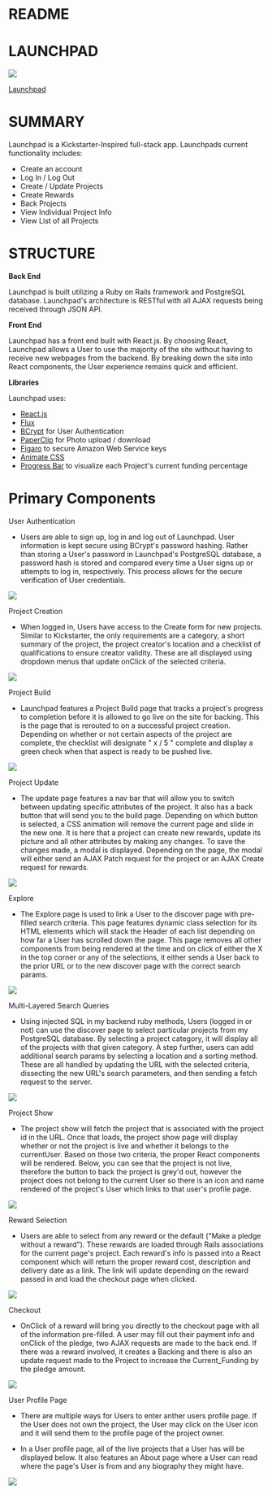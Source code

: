 # README

# LAUNCHPAD
![](https://imgur.com/ogbzPXf.png)

[Launchpad](https://thelaunchpad.herokuapp.com/#/)


# SUMMARY

Launchpad is a Kickstarter-Inspired full-stack app. Launchpads current functionality includes:

*  Create an account
*  Log In / Log Out
*  Create / Update Projects
*  Create Rewards
*  Back Projects
*  View Individual Project Info
*  View List of all Projects


# STRUCTURE

**Back End**

Launchpad is built utilizing a Ruby on Rails framework and PostgreSQL database. Launchpad's architecture is RESTful with all AJAX requests being received through JSON API.

**Front End**

Launchpad has a front end built with React.js. By choosing React, Launchpad allows a User to use the majority of the site without having to receive new webpages from the backend. By breaking down the site into React components, the User experience remains quick and efficient.

**Libraries**


Launchpad uses:

* [React.js](https://facebook.github.io/react/)
* [Flux](https://facebook.github.io/flux/)
* [BCrypt](https://github.com/codahale/bcrypt-ruby) for User Authentication
* [PaperClip](https://github.com/thoughtbot/paperclip) for Photo upload / download
* [Figaro](https://github.com/laserlemon/figaro) to secure Amazon Web Service keys
* [Animate CSS](https://github.com/daneden/animate.css/)
* [Progress Bar](https://github.com/react-component/progress) to visualize each Project's current funding percentage

# Primary Components

User Authentication
* Users are able to sign up, log in and log out of Launchpad. User information is kept secure using BCrypt's password hashing. Rather than storing a User's password in Launchpad's PostgreSQL database, a password hash is stored and compared every time a User signs up or attempts to log in, respectively. This process allows for the secure verification of User credentials.

![](https://imgur.com/DAZoVjQ.png)

Project Creation
* When logged in, Users have access to the Create form for new projects. Similar to Kickstarter, the only requirements are a category, a short summary of the project, the project creator's location and a checklist of qualifications to ensure creator validity. These are all displayed using dropdown menus that update onClick of the selected criteria.


![](https://imgur.com/VHte4l5.png)

Project Build
* Launchpad features a Project Build page that tracks a project's progress to completion before it is allowed to go live on the site for backing. This is the page that is rerouted to on a successful project creation. Depending on whether or not certain aspects of the project are complete, the checklist will designate " x / 5 " complete and display a green check when that aspect is ready to be pushed live.


![](https://imgur.com/SBdqm95.png)

Project Update
* The update page features a nav bar that will allow you to switch between updating specific attributes of the project. It also has a back button that will send you to the build page. Depending on which button is selected, a CSS animation will remove the current page and slide in the new one. It is here that a project can create new rewards, update its picture and all other attributes by making any changes. To save the changes made, a modal is displayed. Depending on the page, the modal will either send an AJAX Patch request for the project or an AJAX Create request for rewards.


![](https://imgur.com/BRcPQvc.png)

Explore
* The Explore page is used to link a User to the discover page with pre-filled search criteria. This page features dynamic class selection for its HTML elements which will stack the Header of each list depending on how far a User has scrolled down the page. This page removes all other components from being rendered at the time and on click of either the X in the top corner or any of the selections, it either sends a User back to the prior URL or to the new discover page with the correct search params.


![](https://imgur.com/pi4OwAl.png)

Multi-Layered Search Queries
* Using injected SQL in my backend ruby methods, Users (logged in or not) can use the discover page to select particular projects from my PostgreSQL database. By selecting a project category, it will display all of the projects with that given category. A step further, users can add additional search params by selecting a location and a sorting method. These are all handled by updating the URL with the selected criteria, dissecting the new URL's search parameters, and then sending a fetch request to the server.

![](https://imgur.com/kbB2gKh.png)

Project Show
* The project show will fetch the project that is associated with the project id in the URL. Once that loads, the project show page will display whether or not the project is live and whether it belongs to the currentUser. Based on those two criteria, the proper React components will be rendered. Below, you can see that the project is not live, therefore the button to back the project is grey'd out, however the project does not belong to the current User so there is an icon and name rendered of the project's User which links to that user's profile page.

![](https://imgur.com/ZTmujwT.png)

Reward Selection
* Users are able to select from any reward or the default ("Make a pledge without a reward"). These rewards are loaded through Rails associations for the current page's project. Each reward's info is passed into a React component which will return the proper reward cost, description and delivery date as a link. The link will update depending on the reward passed in and load the checkout page when clicked.


![](https://imgur.com/5TaCSZs.png)


Checkout
* OnClick of a reward will bring you directly to the checkout page with all of the information pre-filled. A user may fill out their payment info and onClick of the pledge, two AJAX requests are made to the back end. If there was a reward involved, it creates a Backing and there is also an update request made to the Project to increase the Current_Funding by the pledge amount.


![](https://imgur.com/f0hrAW4.png)

User Profile Page
* There are multiple ways for Users to enter anther users profile page. If the User does not own the project, the User may click on the User icon and it will send them to the profile page of the project owner.

* In a User profile page, all of the live projects that a User has will be displayed below. It also features an About page where a User can read where the page's User is from and any biography they might have.

![](https://imgur.com/E12PJB2.png)
